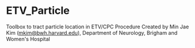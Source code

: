 # ETV_Particle
Toolbox to tract particle location in ETV/CPC Procedure
Created by Min Jae Kim (mkim@bwh.harvard.edu), Department of Neurology, Brigham and Women's Hospital
